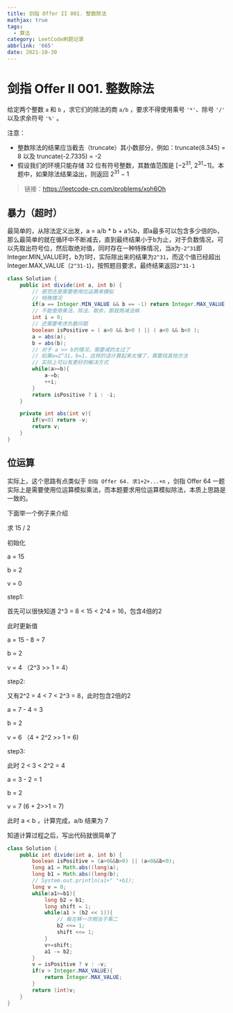 ```yaml
---
title: 剑指 Offer II 001. 整数除法
mathjax: true
tags:
  - 算法
category: LeetCode刷题记录
abbrlink: '665'
date: 2021-10-30
---
```

# 剑指 Offer II 001. 整数除法

给定两个整数 `a` 和 `b` ，求它们的除法的商 `a/b` ，要求不得使用乘号 `'*'`、除号 `'/'` 以及求余符号 `'%'` 。

注意：

- 整数除法的结果应当截去（truncate）其小数部分，例如：truncate(8.345) = 8 以及 truncate(-2.7335) = -2
- 假设我们的环境只能存储 32 位有符号整数，其数值范围是 [−2<sup>31</sup>, 2<sup>31</sup>−1]。本题中，如果除法结果溢出，则返回 2<sup>31</sup> − 1

> 链接：https://leetcode-cn.com/problems/xoh6Oh

<!-- more -->

## 暴力（超时）

最简单的，从除法定义出发，a = a/b * b + a%b，即a最多可以包含多少倍的b，那么最简单的就在循环中不断减去，直到最终结果小于b为止，对于负数情况，可以先取出符号位，然后取绝对值，同时存在一种特殊情况，当a为`-2^31`即Integer.MIN_VALUE时，b为1时，实际除出来的结果为`2^31`，而这个值已经超出Integer.MAX_VALUE（`2^31-1`)，按照题目要求，最终结果返回`2^31-1`

```java
class Solution {
    public int divide(int a, int b) {
        // 感觉还是需要使用位运算来模拟
        // 特殊情况
        if(a == Integer.MIN_VALUE && b == -1) return Integer.MAX_VALUE;
        // 不能使用乘法、除法、取余，那就用减法嘛
        int i = 0;
        // 还需要考虑负数问题
        boolean isPositive = ( a>0 && b>0 ) || ( a<0 && b<0 );
        a = abs(a);
        b = abs(b);
        // 对于 a >> b的情况，需要减的太过了
        // 如果a=2^31，b=1，这样的话计算起来太慢了，需要找其他方法
        // 实际上可以有更好的解决方式
        while(a>=b){
            a-=b;
            ++i;
        }
        return isPositive ? i : -i;
    }

    private int abs(int v){
        if(v<0) return -v;
        return v;
    }
}
```



## 位运算

实际上，这个思路有点类似于 `剑指 Offer 64. 求1+2+...+n` ，剑指 Offer 64 一题实际上是需要使用位运算模拟乘法，而本题要求用位运算模拟除法，本质上思路是一致的。

下面举一个例子来介绍

求 15 / 2

初始化

a = 15

b = 2

v = 0

step1:

首先可以很快知道 2^3 = 8 < 15 < 2^4 = 16，包含4倍的2

此时更新值

a = 15 - 8 = 7

b = 2

v = 4 （2^3 >> 1 = 4）

step2:

又有2^2 = 4 < 7 < 2^3 = 8，此时包含2倍的2

a = 7 - 4 = 3

b = 2

v = 6 （4 + 2^2 >> 1 = 6)

step3:

此时 2 < 3 < 2^2 = 4

a = 3 - 2 = 1

b = 2

v = 7 (6 + 2>>1 = 7)

此时 a < b ，计算完成，a/b 结果为 7

知道计算过程之后，写出代码就很简单了

```java
class Solution {
    public int divide(int a, int b) {
        boolean isPositive = (a>0&&b>0) || (a<0&&b<0);
        long a1 = Math.abs((long)a);
        long b1 = Math.abs((long)b);
        // System.out.println(a1+" "+b1);
        long v = 0;
        while(a1>=b1){
            long b2 = b1;
            long shift = 1;
            while(a1 > (b2 << 1)){
                // 每左移一次相当于乘二
                b2 <<= 1;
                shift <<= 1;
            }
            v+=shift;
            a1 -= b2;
        }
        v = isPositive ? v : -v;
        if(v > Integer.MAX_VALUE){
            return Integer.MAX_VALUE;
        }
        return (int)v;
    }
}
```